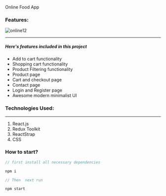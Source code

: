 Online Food App

### Features:
![online12](https://user-images.githubusercontent.com/52706075/199344663-c6c44700-1678-45ed-bed4-1fa28c7285ba.png)

---

##### Here's features included in this project

- Add to cart functionality
- Shopping cart functionality
- Product Filtering functionality
- Product page
- Cart and checkout page
- Contact page
- Login and Register page
- Awesome modern minimalist UI

### Technologies Used:

---

1. React.js
2. Redux Toolkit
3. ReactStrap
4. CSS

### How to start?



```javascript
// first install all necessary dependencies

npm i 

// Then  next run

npm start


